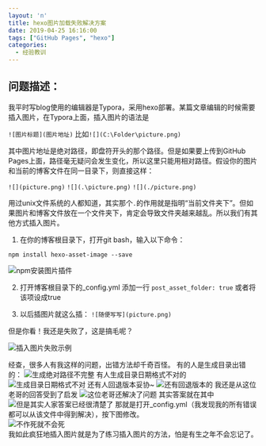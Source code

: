 ```yaml
---
layout: 'n'
title: hexo图片加载失败解决方案
date: 2019-04-25 16:16:00
tags: ["GitHub Pages", "hexo"]
categories:
  - 经验教训
---
```

## 问题描述：
我平时写blog使用的编辑器是Typora，采用hexo部署。某篇文章编辑的时候需要插入图片，在Typora上面，插入图片的语法是

` ![图片标题](图片地址) `
比如` ![](C:\Folder\picture.png) `

其中图片地址是绝对路径，即盘符开头的那个路径。但是如果要上传到GitHub Pages上面，路径毫无疑问会发生变化，所以这里只能用相对路径。假设你的图片和当前的博客文件在同一目录下，则直接这样：

` ![](picture.png) `
` ![](.\picture.png) `
` ![](./picture.png) `

用过unix文件系统的人都知道，其实那个`.`的作用就是指明“当前文件夹下”。但如果图片和博客文件放在一个文件夹下，肯定会导致文件夹越来越乱。所以我们有其他方式插入图片。

1. 在你的博客根目录下，打开git bash，输入以下命令：

` npm install hexo-asset-image --save `

![npm安装图片插件](npm安装图片插件.png)

2. 打开博客根目录下的_config.yml
添加一行 `post_asset_folder: true` 或者将该项设成true

3. 以后插图片就这么插：
` ![随便写写](picture.png) `

但是你看！我还是失败了，这是搞毛呢？

![插入图片失败示例](插入图片失败示例.png)

经查，很多人有我这样的问题，出错方法却千奇百怪。
有的人是生成目录出错的：
![生成绝对路径不完整](生成绝对路径不完整.png)
有人生成目录日期格式不对的
![生成目录日期格式不对](有生成目录日期格式不对的.png)
还有人回退版本妥协~
![还有回退版本的](还有回退版本的.png)
我还是从这位老哥的回答受到了启发
![这位老哥还解决了问题](这位老哥还解决了问题.png)
其实答案就在其中
![但是其实人家答案已经很清楚了](但是其实人家答案已经很清楚了.png)
那就是打开_config.yml（我发现我的所有错误都可以从该文件中得到解决），按下图修改。  
![不作死就不会死](不作死就不会死.png)  
我如此疯狂地插入图片就是为了练习插入图片的方法，怕是有生之年不会忘记了。
